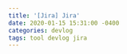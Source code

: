 ```yaml
---
title: '[Jira] Jira'
date: 2020-01-15 15:31:00 -0400
categories: devlog
tags: tool devlog jira
---
```

